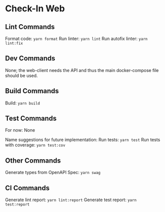 # Check-In Web

## Lint Commands

Format code:        `yarn format`
Run linter:         `yarn lint`
Run autofix linter: `yarn lint:fix`

## Dev Commands

None; the web-client needs the API and thus the main docker-compose file should be used.

## Build Commands

Build: `yarn build`

## Test Commands

For now: None

Name suggestions for future implementation:
Run tests:                `yarn test`
Run tests with coverage:  `yarn test:cov`

## Other Commands

Generate types from OpenAPI Spec: `yarn swag`

## CI Commands

Generate lint report:  `yarn lint:report`
Generate test report:  `yarn test:report`
